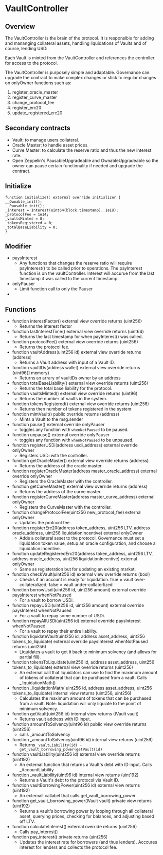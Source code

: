 # VaultController

## Overview

The VaultController is the brain of the protocol. It is responsible for adding and mananging collateral assets, handling liquidations of Vaults and of course, lending  USDi.

Each Vault is minted from the VaultController and references the controller for access to the protocol. 

The VaultController is purposely simple and adaptable. Governance can upgrade the contract to make complex changes or stick to regular changes on onlyOwner functions such as:

1. register_oracle_master
2. register_curve_master
3. change_protocol_fee
4. register_erc20
5. update_registered_erc20

## Secondary contracts
* Vault: to manage users collateral. 
* Oracle Master: to handle asset prices. 
* Curve Master: to calculate the reserve ratio and thus the new interest rate. 
* Open Zeppelin's PausableUpgradeable and OwnableUpgradeable so the owner can pause certain functionality if needed and upgrade the contract. 

## Initialize
```
function initialize() external override initializer {
__Ownable_init();
__Pausable_init();
_interest = Interest(uint64(block.timestamp), 1e18);
_protocolFee = 1e14;
_vaultsMinted = 0;
_tokensRegistered = 0;
_totalBaseLiability = 0;
}
```
## Modifier
* paysInterest
    * Any functions that changes the reserve ratio will require payInterest() to be called prior to operations. The payInterest function is on the vaultController. Interest will accurue from the last timestamp it was called to the current timestamp.
* onlyPauser
    * Limit function call to only the Pauser
* 

## Functions
* function interestFactor() external view override returns (uint256)
    * Returns the interest factor
* function lastInterestTime() external view override returns (uint64)
    * Returns the last timestamp for when payInterest() was called.
* function protocolFee() external view override returns (uint256)
    * Returns the protocol fee.
* function vaultAddress(uint256 id) external view override returns (address)
    * Returns a Vault address with input of a Vault ID.
* function vaultIDs(address wallet) external view override returns (uint96[] memory)
    * Returns an arrary of vaultIDs owner by an address
* function totalBaseLiability() external view override returns (uint256)
    * Returns the total base liability for the protocol.
* function vaultsMinted() external view override returns (uint96)
    * Returns the number of vaults in the system.
* function tokensRegistered() external view override returns (uint256)
    * Returns then number of tokens registered in the system
* function mintVault() public override returns (address)
    * Mints a Vault to the msg.sender
* function pause() external override onlyPauser 
    * toggles any function with `whenNotPaused` to be paused.
* function unpause() external override onlyPauser 
    * toggles any function with `whenNotPaused` to be unpaused.
* function registerUSDi(address usdi_address) external override onlyOwner
    * Registers USDi with the controller.
* function getOracleMaster() external view override returns (address)
    * Returns the address of the oracle master.
* function registerOracleMaster(address master_oracle_address) external override onlyOwner
    * Registers the OracleMaster with the controller.
* function getCurveMaster() external view override returns (address)
    * Returns the address of the curve master.
* function registerCurveMaster(address master_curve_address) external onlyOwner
    * Registers the CurveMaster with the controller.
* function changeProtocolFee(uint256 new_protocol_fee) external onlyOwner
    * Updates the protocol fee. 
* function registerErc20(address token_address, uint256 LTV, address oracle_address, uint256 liquidationIncentive) external onlyOwner
    * Adds a collateral asset to the protocol. Governance must set a liquidation token value, setup an oracle configuration, and choose a liquidation incentive.
* function updateRegisteredErc20(address token_address, uint256 LTV, address oracle_address, uint256 liquidationIncentive) external onlyOwner
    * Same as registeration but for updating an existing market.
* function checkVault(uint256 id) external view override returns (bool)
    * Checks if an account is ready for liquidation. true = vault over-collateralized; false = vault under-collaterlized
* function borrowUsdi(uint256 id, uint256 amount) external override paysInterest whenNotPaused
    * For a vault to borrow USDi.
* function repayUSDi(uint256 id, uint256 amount) external override paysInterest whenNotPaused
    * For a vault to repay some number of USDi.
* function repayAllUSDi(uint256 id) external override paysInterest whenNotPaused
    * For a vault to repay their entire liability.
* function liquidateVault(uint256 id, address asset_address, uint256 tokens_to_liquidate) external override paysInterest whenNotPaused returns (uint256)
    * Liquidates a vault to get it back to minimum solvency (and allows for partial fill).
* function tokensToLiquidate(uint256 id, address asset_address, uint256 tokens_to_liquidate) external view override returns (uint256)
    * An external call that liquidators can use to find the maximum amount of tokens of collateral that can be purchased from a vault. Calls _liquidationMath()
* function _liquidationMath( uint256 id, address asset_address, uint256 tokens_to_liquidate) internal view returns (uint256, uint256)
    * Calculates the maximum amount of tokens that can be purchased from a vault. Note: liquidation will only liquiate to the point of minimum solvency. 
* function getVault(uint256 id) internal view returns (IVault vault)
    * Returns vault address with ID input. 
* function amountToSolvency(uint96 id) public view override returns (uint256)
    * calls _amountToSolvency
* function _amountToSolvency(uint96 id) internal view returns (uint256)
    * Returns `_vaultLiability(id) - get_vault_borrowing_power(getVault(id)`
* function vaultLiability(uint256 id) external view override returns (uint192)
    * An external function that returns a Vault's debt with ID input. Calls _AccountLiability
* function _vaultLiability(uint96 id) internal view returns (uint192)
    * Returns a Vault's debt to the protocol via Vault ID.
* function vaultBorrowingPower(uint256 id) external view returns (uint192)
    * An externall callabel that calls get_vault_borrowing_power
* function get_vault_borrowing_power(IVault vault) private view returns (uint192)
    * Returns a vault's borrowing power by looping through all collateral asset, querying prices, checking for balances, and adjusting based off LTV. 
* function calculateInterest() external override returns (uint256)
    * Calls pay_interest()
* function pay_interest() private returns (uint256)
    * Updates the interest rate for borrowers (and thus lenders). Acccures interest for lenders and collects the protocol fee. 

